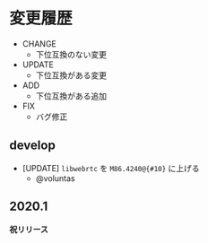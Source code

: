 # 変更履歴

- CHANGE
    - 下位互換のない変更
- UPDATE
    - 下位互換がある変更
- ADD
    - 下位互換がある追加
- FIX
    - バグ修正

## develop

- [UPDATE] `libwebrtc` を `M86.4240@{#10}` に上げる
    - @voluntas

## 2020.1

**祝リリース**
